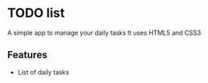 # TODO list
A simple app to manage your daily tasks
It uses HTML5 and CSS3

## Features
* List of daily tasks



